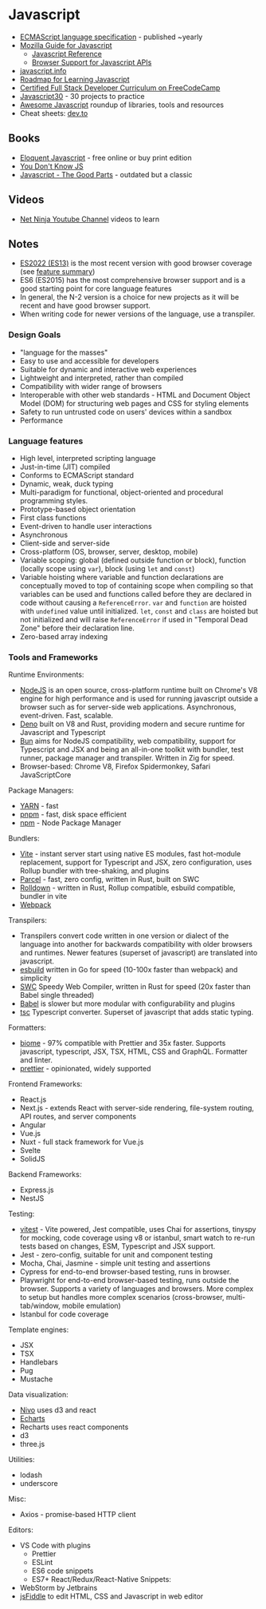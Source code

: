 # Javascript

- [ECMAScript language specification](https://ecma-international.org/technical-committees/tc39/?tab=published-standards) - published ~yearly
- [Mozilla Guide for Javascript](https://developer.mozilla.org/en-US/docs/Web/JavaScript)
    - [Javascript Reference](https://developer.mozilla.org/en-US/docs/Web/JavaScript/Reference)
    - [Browser Support for Javascript APIs](https://developer.mozilla.org/en-US/docs/Mozilla/Add-ons/WebExtensions/Browser_support_for_JavaScript_APIs)
- [javascript.info](https://javascript.info)
- [Roadmap for Learning Javascript](https://roadmap.sh/javascript)
- [Certified Full Stack Developer Curriculum on FreeCodeCamp](https://www.freecodecamp.org/learn/full-stack-developer/)
- [Javascript30](https://javascript30.com) - 30 projects to practice
- [Awesome Javascript](https://github.com/sorrycc/awesome-javascript) roundup of libraries, tools and resources
- Cheat sheets: [dev.to](https://devhints.io/es6)

## Books

- [Eloquent Javascript](https://eloquentjavascript.net) - free online or buy print edition
- [You Don't Know JS](https://github.com/getify/You-Dont-Know-JS)
- [Javascript - The Good Parts](https://andersonguelphjs.github.io/OReilly_JavaScript_The_Good_Parts_May_2008.pdf) - outdated but a classic

## Videos

- [Net Ninja Youtube Channel](https://www.youtube.com/channel/UCW5YeuERMmlnqo4oq8vwUpg) videos to learn

## Notes

- [ES2022 (ES13)](https://262.ecma-international.org/13.0/index.html?_gl=1*1aydoxf*_ga*MTk2NzAyNTM0Ny4xNzU1NjgxMzQw*_ga_TDCK4DWEPP*czE3NTU2ODEzNDAkbzEkZzEkdDE3NTU2ODE5NzckajYwJGwwJGgw) is the most recent version with good browser coverage (see [feature summary](https://caniuse.com/?feats=mdn-javascript_builtins_array_at,mdn-javascript_builtins_regexp_hasindices,mdn-javascript_builtins_object_hasown,mdn-javascript_builtins_error_cause,mdn-javascript_operators_await_top_level,mdn-javascript_classes_private_class_fields,mdn-javascript_classes_private_class_methods,mdn-javascript_classes_static_class_fields,mdn-javascript_classes_static_initialization_blocks))
- ES6 (ES2015) has the most comprehensive browser support and is a good starting point for core language features
- In general, the N-2 version is a choice for new projects as it will be recent and have good browser support.
- When writing code for newer versions of the language, use a transpiler.

### Design Goals

- "language for the masses"
- Easy to use and accessible for developers
- Suitable for dynamic and interactive web experiences
- Lightweight and interpreted, rather than compiled
- Compatibility with wider range of browsers
- Interoperable with other web standards - HTML and Document Object Model (DOM) for structuring web pages and CSS for styling elements
- Safety to run untrusted code on users' devices within a sandbox
- Performance

### Language features

- High level, interpreted scripting language
- Just-in-time (JIT) compiled
- Conforms to ECMAScript standard
- Dynamic, weak, duck typing
- Multi-paradigm for functional, object-oriented and procedural programming styles.
- Prototype-based object orientation
- First class functions
- Event-driven to handle user interactions
- Asynchronous
- Client-side and server-side
- Cross-platform (OS, browser, server, desktop, mobile)
- Variable scoping: global (defined outside function or block), function (locally scope using `var`), block (using `let` and `const`)
- Variable hoisting where variable and function declarations are conceptually moved to top of containing scope when compiling so that variables can be used and functions called before they are declared in code without causing a `ReferenceError`.  `var` and `function` are hoisted with `undefined` value until initialized. `let`, `const` and `class` are hoisted but not initialized and will raise `ReferenceError` if used in "Temporal Dead Zone" before their declaration line.
- Zero-based array indexing

### Tools and Frameworks

Runtime Environments:

- [NodeJS](https://nodejs.org/en/about) is an open source, cross-platform runtime built on Chrome's V8 engine for high performance and is used for running javascript outside a browser such as for server-side web applications.  Asynchronous, event-driven.  Fast, scalable.
- [Deno](https://deno.com) built on V8 and Rust, providing modern and secure runtime for Javascript and Typescript
- [Bun](https://bun.com) aims for NodeJS compatibility, web compatibility, support for Typescript and JSX and being an all-in-one toolkit with bundler, test runner, package manager and transpiler. Written in Zig for speed.
- Browser-based: Chrome V8, Firefox Spidermonkey, Safari JavaScriptCore

Package Managers:

- [YARN](https://yarnpkg.com/) - fast
- [pnpm](https://pnpm.io/) - fast, disk space efficient
- [npm](https://www.npmjs.com/) - Node Package Manager

Bundlers:

- [Vite](https://vite.dev/) - instant server start using native ES modules, fast hot-module replacement, support for Typescript and JSX, zero configuration, uses Rollup bundler with tree-shaking, and plugins
- [Parcel](https://github.com/parcel-bundler/parcel) - fast, zero config, written in Rust, built on SWC
- [Rolldown](https://rolldown.rs) - written in Rust, Rollup compatible, esbuild compatible, bundler in vite
- [Webpack](https://github.com/webpack/webpack)

Transpilers:

- Transpilers convert code written in one version or dialect of the language into another for backwards compatibility with older browsers and runtimes. Newer features (superset of javascript) are translated into javascript.
- [esbuild](https://esbuild.github.io) written in Go for speed (10-100x faster than webpack) and simplicity
- [SWC](https://swc.rs) Speedy Web Compiler, written in Rust for speed (20x faster than Babel single threaded)
- [Babel](https://babel.dev) is slower but more modular with configurability and plugins
- [tsc](https://www.typescriptlang.org/docs/handbook/compiler-options.html) Typescript converter. Superset of javascript that adds static typing. 

Formatters:

- [biome](https://biomejs.dev) - 97% compatible with Prettier and 35x faster. Supports javascript, typescript, JSX, TSX, HTML, CSS and GraphQL.  Formatter and linter.
- [prettier](https://prettier.io) - opinionated, widely supported

Frontend Frameworks:

- React.js
- Next.js - extends React with server-side rendering, file-system routing, API routes, and server components
- Angular
- Vue.js
- Nuxt - full stack framework for Vue.js
- Svelte
- SolidJS

Backend Frameworks:

- Express.js
- NestJS

Testing:

- [vitest](https://vitest.dev) - Vite powered, Jest compatible, uses Chai for assertions, tinyspy for mocking, code coverage using v8 or istanbul, smart watch to re-run tests based on changes, ESM, Typescript and JSX support.
- Jest - zero-config, suitable for unit and component testing
- Mocha, Chai, Jasmine - simple unit testing and assertions
- Cypress for end-to-end browser-based testing, runs in browser.
- Playwright for end-to-end browser-based testing, runs outside the browser. Supports a variety of languages and browsers. More complex to setup but handles more complex scenarios (cross-browser, multi-tab/window, mobile emulation)
- Istanbul for code coverage

Template engines:

- JSX
- TSX
- Handlebars
- Pug
- Mustache

Data visualization:

- [Nivo](https://nivo.rocks) uses d3 and react
- [Echarts](https://echarts.apache.org/en/index.html)
- Recharts uses react components
- d3
- three.js

Utilities:

- lodash
- underscore

Misc:

- Axios - promise-based HTTP client

Editors:

- VS Code with plugins
    - Prettier
    - ESLint
    - ES6 code snippets
    - ES7+ React/Redux/React-Native Snippets:
- WebStorm by Jetbrains
- [jsFiddle](https://jsfiddle.net) to edit HTML, CSS and Javascript in web editor
